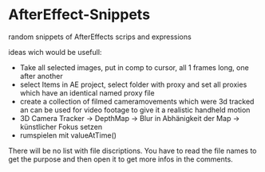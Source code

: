 # AfterEffect-Snippets

random snippets of AfterEffects scrips and expressions

ideas wich would be usefull:
- Take all selected images, put in comp to cursor, all 1 frames long, one after another
- select Items in AE project, select folder with proxy and set all proxies which have an identical named proxy file
- create a collection of filmed cameramovements which were 3d tracked an can be used for video footage to give it a realistic handheld motion
- 3D Camera Tracker -> DepthMap -> Blur in Abhänigkeit der Map -> künstlicher Fokus setzen
- rumspielen mit valueAtTime()

There will be no list with file discriptions. You have to read the file names to get the purpose and then open it to get more infos in the comments.